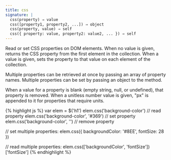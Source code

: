 ```yaml
---
title: css
signature: |
  css(property) ⇒ value
  css([property1, property2, ...]) ⇒ object
  css(property, value) ⇒ self
  css({ property: value, property2: value2, ... }) ⇒ self
---
```


Read or set CSS properties on DOM elements. When no value is given, returns the CSS
property from the first element in the collection. When a value is given, sets the
property to that value on each element of the collection.

Multiple properties can be retrieved at once by passing an array of property
names. Multiple properties can be set by passing an object to the method.

When a value for a property is blank (empty string, null, or undefined), that
property is removed. When a unitless number value is given, "px" is appended to
it for properties that require units.

{% highlight js %}
var elem = $('h1')
elem.css('background-color')          // read property
elem.css('background-color', '#369')  // set property
elem.css('background-color', '')      // remove property

// set multiple properties:
elem.css({ backgroundColor: '#8EE', fontSize: 28 })

// read multiple properties:
elem.css(['backgroundColor', 'fontSize'])['fontSize']
{% endhighlight %}
